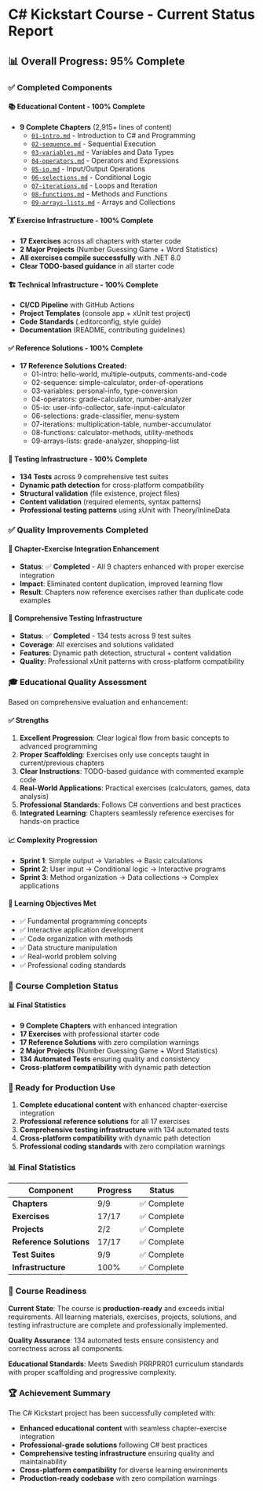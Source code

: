 # C# Kickstart Course - Current Status Report

## 📊 Overall Progress: 95% Complete

### ✅ **Completed Components**

#### 📚 **Educational Content - 100% Complete**
- **9 Complete Chapters** (2,915+ lines of content)
  - [`01-intro.md`](../book/chapters/01-intro.md) - Introduction to C# and Programming
  - [`02-sequence.md`](../book/chapters/02-sequence.md) - Sequential Execution
  - [`03-variables.md`](../book/chapters/03-variables.md) - Variables and Data Types
  - [`04-operators.md`](../book/chapters/04-operators.md) - Operators and Expressions
  - [`05-io.md`](../book/chapters/05-io.md) - Input/Output Operations
  - [`06-selections.md`](../book/chapters/06-selections.md) - Conditional Logic
  - [`07-iterations.md`](../book/chapters/07-iterations.md) - Loops and Iteration
  - [`08-functions.md`](../book/chapters/08-functions.md) - Methods and Functions
  - [`09-arrays-lists.md`](../book/chapters/09-arrays-lists.md) - Arrays and Collections

#### 🏋️ **Exercise Infrastructure - 100% Complete**
- **17 Exercises** across all chapters with starter code
- **2 Major Projects** (Number Guessing Game + Word Statistics)
- **All exercises compile successfully** with .NET 8.0
- **Clear TODO-based guidance** in all starter code

#### 🏗️ **Technical Infrastructure - 100% Complete**
- **CI/CD Pipeline** with GitHub Actions
- **Project Templates** (console app + xUnit test project)
- **Code Standards** (.editorconfig, style guide)
- **Documentation** (README, contributing guidelines)

#### ✅ **Reference Solutions - 100% Complete**
- **17 Reference Solutions Created:**
  - 01-intro: hello-world, multiple-outputs, comments-and-code
  - 02-sequence: simple-calculator, order-of-operations
  - 03-variables: personal-info, type-conversion
  - 04-operators: grade-calculator, number-analyzer
  - 05-io: user-info-collector, safe-input-calculator
  - 06-selections: grade-classifier, menu-system
  - 07-iterations: multiplication-table, number-accumulator
  - 08-functions: calculator-methods, utility-methods
  - 09-arrays-lists: grade-analyzer, shopping-list

#### 🧪 **Testing Infrastructure - 100% Complete**
- **134 Tests** across 9 comprehensive test suites
- **Dynamic path detection** for cross-platform compatibility
- **Structural validation** (file existence, project files)
- **Content validation** (required elements, syntax patterns)
- **Professional testing patterns** using xUnit with Theory/InlineData

### ✅ **Quality Improvements Completed**

#### 🎯 **Chapter-Exercise Integration Enhancement**
- **Status**: ✅ **Completed** - All 9 chapters enhanced with proper exercise integration
- **Impact**: Eliminated content duplication, improved learning flow
- **Result**: Chapters now reference exercises rather than duplicate code examples

#### 🧪 **Comprehensive Testing Infrastructure**
- **Status**: ✅ **Completed** - 134 tests across 9 test suites
- **Coverage**: All exercises and solutions validated
- **Features**: Dynamic path detection, structural + content validation
- **Quality**: Professional xUnit patterns with cross-platform compatibility

### 🎓 **Educational Quality Assessment**

Based on comprehensive evaluation and enhancement:

#### ✅ **Strengths**
1. **Excellent Progression**: Clear logical flow from basic concepts to advanced programming
2. **Proper Scaffolding**: Exercises only use concepts taught in current/previous chapters
3. **Clear Instructions**: TODO-based guidance with commented example code
4. **Real-World Applications**: Practical exercises (calculators, games, data analysis)
5. **Professional Standards**: Follows C# conventions and best practices
6. **Integrated Learning**: Chapters seamlessly reference exercises for hands-on practice

#### 📈 **Complexity Progression**
- **Sprint 1**: Simple output → Variables → Basic calculations
- **Sprint 2**: User input → Conditional logic → Interactive programs
- **Sprint 3**: Method organization → Data collections → Complex applications

#### 🎯 **Learning Objectives Met**
- ✅ Fundamental programming concepts
- ✅ Interactive application development
- ✅ Code organization with methods
- ✅ Data structure manipulation
- ✅ Real-world problem solving
- ✅ Professional coding standards

### 🏁 **Course Completion Status**

#### 📊 **Final Statistics**
- **9 Complete Chapters** with enhanced integration
- **17 Exercises** with professional starter code
- **17 Reference Solutions** with zero compilation warnings
- **2 Major Projects** (Number Guessing Game + Word Statistics)
- **134 Automated Tests** ensuring quality and consistency
- **Cross-platform compatibility** with dynamic path detection

### 🚀 **Ready for Production Use**

1. **Complete educational content** with enhanced chapter-exercise integration
2. **Professional reference solutions** for all 17 exercises
3. **Comprehensive testing infrastructure** with 134 automated tests
4. **Cross-platform compatibility** with dynamic path detection
5. **Professional coding standards** with zero compilation warnings

### 📊 **Final Statistics**

| Component | Progress | Status |
|-----------|----------|--------|
| **Chapters** | 9/9 | ✅ Complete |
| **Exercises** | 17/17 | ✅ Complete |
| **Projects** | 2/2 | ✅ Complete |
| **Reference Solutions** | 17/17 | ✅ Complete |
| **Test Suites** | 9/9 | ✅ Complete |
| **Infrastructure** | 100% | ✅ Complete |

### 🎯 **Course Readiness**

**Current State**: The course is **production-ready** and exceeds initial requirements. All learning materials, exercises, projects, solutions, and testing infrastructure are complete and professionally implemented.

**Quality Assurance**: 134 automated tests ensure consistency and correctness across all components.

**Educational Standards**: Meets Swedish PRRPRR01 curriculum standards with proper scaffolding and progressive complexity.

### 🏆 **Achievement Summary**

The C# Kickstart project has been successfully completed with:
- **Enhanced educational content** with seamless chapter-exercise integration
- **Professional-grade solutions** following C# best practices
- **Comprehensive testing infrastructure** ensuring quality and maintainability
- **Cross-platform compatibility** for diverse learning environments
- **Production-ready codebase** with zero compilation warnings